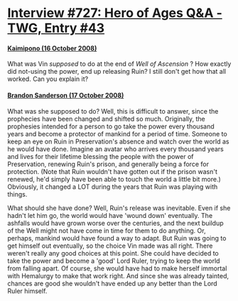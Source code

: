 # [Interview #727: Hero of Ages Q&A - TWG, Entry #43](https://www.theoryland.com/intvmain.php?i=727#43)

#### [Kaimipono (16 October 2008)](http://twg.17thshard.com/index.php?topic=6655.msg129205#msg129205)

What was Vin
*supposed*
to do at the end of
*Well of Ascension*
? How exactly did not-using the power, end up releasing Ruin? I still don't get how that all worked. Can you explain it?

#### [Brandon Sanderson (17 October 2008)](http://twg.17thshard.com/index.php?topic=6655.msg129246#msg129246)

What was she supposed to do? Well, this is difficult to answer, since the prophecies have been changed and shifted so much. Originally, the prophesies intended for a person to go take the power every thousand years and become a protector of mankind for a period of time. Someone to keep an eye on Ruin in Preservation's absence and watch over the world as he would have done. Imagine an avatar who arrives every thousand years and lives for their lifetime blessing the people with the power of Preservation, renewing Ruin's prison, and generally being a force for protection. (Note that Ruin wouldn't have gotten out if the prison wasn't renewed, he'd simply have been able to touch the world a little bit more.) Obviously, it changed a LOT during the years that Ruin was playing with things.

What should she have done? Well, Ruin's release was inevitable. Even if she hadn't let him go, the world would have 'wound down' eventually. The ashfalls would have grown worse over the centuries, and the next buildup of the Well might not have come in time for them to do anything. Or, perhaps, mankind would have found a way to adapt. But Ruin was going to get himself out eventually, so the choice Vin made was all right. There weren't really any good choices at this point. She could have decided to take the power and become a 'good' Lord Ruler, trying to keep the world from falling apart. Of course, she would have had to make herself immortal with Hemalurgy to make that work right. And since she was already tainted, chances are good she wouldn't have ended up any better than the Lord Ruler himself.

